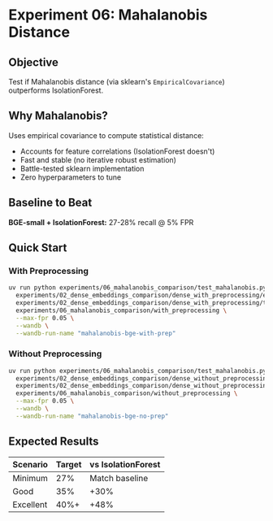 # Experiment 06: Mahalanobis Distance

## Objective

Test if Mahalanobis distance (via sklearn's `EmpiricalCovariance`) outperforms IsolationForest.

## Why Mahalanobis?

Uses empirical covariance to compute statistical distance:

- Accounts for feature correlations (IsolationForest doesn't)
- Fast and stable (no iterative robust estimation)
- Battle-tested sklearn implementation
- Zero hyperparameters to tune

## Baseline to Beat

**BGE-small + IsolationForest:** 27-28% recall @ 5% FPR

## Quick Start

### With Preprocessing

```bash
uv run python experiments/06_mahalanobis_comparison/test_mahalanobis.py \
  experiments/02_dense_embeddings_comparison/dense_with_preprocessing/embeddings.npz \
  experiments/02_dense_embeddings_comparison/dense_with_preprocessing/test_embeddings.npz \
  experiments/06_mahalanobis_comparison/with_preprocessing \
  --max-fpr 0.05 \
  --wandb \
  --wandb-run-name "mahalanobis-bge-with-prep"
```

### Without Preprocessing

```bash
uv run python experiments/06_mahalanobis_comparison/test_mahalanobis.py \
  experiments/02_dense_embeddings_comparison/dense_without_preprocessing/embeddings.npz \
  experiments/02_dense_embeddings_comparison/dense_without_preprocessing/test_embeddings.npz \
  experiments/06_mahalanobis_comparison/without_preprocessing \
  --max-fpr 0.05 \
  --wandb \
  --wandb-run-name "mahalanobis-bge-no-prep"
```

## Expected Results

| Scenario  | Target | vs IsolationForest |
| --------- | ------ | ------------------ |
| Minimum   | 27%    | Match baseline     |
| Good      | 35%    | +30%               |
| Excellent | 40%+   | +48%               |
